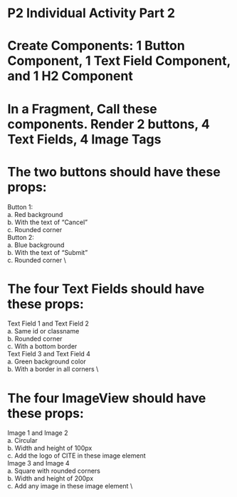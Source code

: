 # P2 Individual Activity Part 2

# Create Components: 1 Button Component, 1 Text Field Component, and 1 H2 Component
# In a Fragment, Call these components. Render 2 buttons, 4 Text Fields, 4 Image Tags
# The two buttons should have these props:
Button 1: \
a. Red background \
b. With the text of “Cancel” \
c. Rounded corner \
Button 2: \
a. Blue background \
b. With the text of “Submit” \
c. Rounded corner \

# The four Text Fields should have these props:
Text Field 1 and Text Field 2 \
a. Same id or classname \
b. Rounded corner \
c. With a bottom border \
Text Field 3 and Text Field 4 \
a. Green background color \
b. With a border in all corners \

# The four ImageView should have these props:
Image 1 and Image 2 \
a. Circular \
b. Width and height of 100px \
c. Add the logo of CITE in these image element \
Image 3 and Image 4 \
a. Square with rounded corners \
b. Width and height of 200px \
c. Add any image in these image element \
